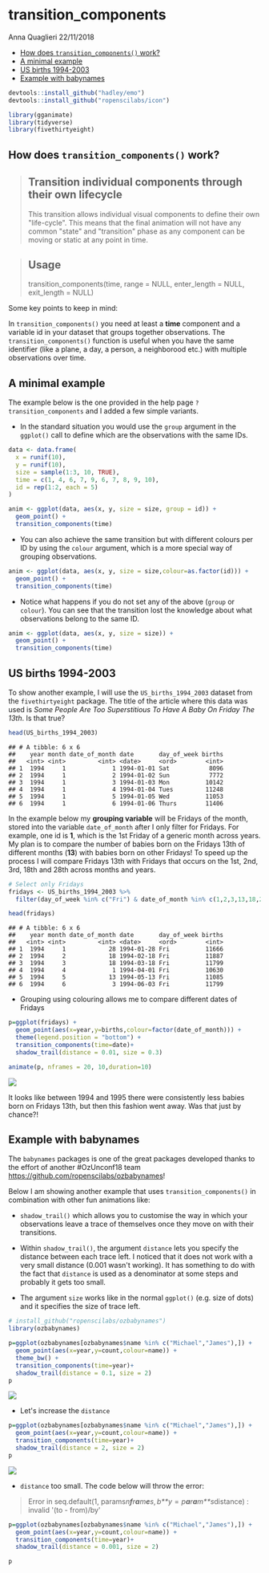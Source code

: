 transition\_components
================
Anna Quaglieri
22/11/2018

-   [How does `transition_components()` work?](#how-does-transition_components-work)
-   [A minimal example](#a-minimal-example)
-   [US births 1994-2003](#us-births-1994-2003)
-   [Example with babynames](#example-with-babynames)

``` r
devtools::install_github("hadley/emo")
devtools::install_github("ropenscilabs/icon")
```

``` r
library(gganimate)
library(tidyverse)
library(fivethirtyeight)
```

How does `transition_components()` work?
----------------------------------------

> Transition individual components through their own lifecycle
> ------------------------------------------------------------
>
> This transition allows individual visual components to define their own "life-cycle". This means that the final animation will not have any common "state" and "transition" phase as any component can be moving or static at any point in time.

> Usage
> -----
>
> transition\_components(time, range = NULL, enter\_length = NULL, exit\_length = NULL)

Some key points to keep in mind:

In `transition_components()` you need at least a **time** component and a variable id in your dataset that groups together observations. The `transition_components()` function is useful when you have the same identifier (like a plane, a day, a person, a neighborood etc.) with multiple observations over time.

A minimal example
-----------------

The example below is the one provided in the help page `?transition_components` and I added a few simple variants.

-   In the standard situation you would use the `group` argument in the `ggplot()` call to define which are the observations with the same IDs.

``` r
data <- data.frame(
  x = runif(10),
  y = runif(10),
  size = sample(1:3, 10, TRUE),
  time = c(1, 4, 6, 7, 9, 6, 7, 8, 9, 10),
  id = rep(1:2, each = 5)
)

anim <- ggplot(data, aes(x, y, size = size, group = id)) +
  geom_point() +
  transition_components(time)
```

-   You can also achieve the same transition but with different colours per ID by using the `colour` argument, which is a more special way of grouping observations.

``` r
anim <- ggplot(data, aes(x, y, size = size,colour=as.factor(id))) +
  geom_point() +
  transition_components(time)
```

-   Notice what happens if you do not set any of the above (`group` or `colour`). You can see that the transition lost the knowledge about what observations belong to the same ID.

``` r
anim <- ggplot(data, aes(x, y, size = size)) +
  geom_point() +
  transition_components(time)
```

US births 1994-2003
-------------------

To show another example, I will use the `US_births_1994_2003` dataset from the `fivethirtyeight` package. The title of the article where this data was used is *Some People Are Too Superstitious To Have A Baby On Friday The 13th*. Is that true?

``` r
head(US_births_1994_2003)
```

    ## # A tibble: 6 x 6
    ##    year month date_of_month date       day_of_week births
    ##   <int> <int>         <int> <date>     <ord>        <int>
    ## 1  1994     1             1 1994-01-01 Sat           8096
    ## 2  1994     1             2 1994-01-02 Sun           7772
    ## 3  1994     1             3 1994-01-03 Mon          10142
    ## 4  1994     1             4 1994-01-04 Tues         11248
    ## 5  1994     1             5 1994-01-05 Wed          11053
    ## 6  1994     1             6 1994-01-06 Thurs        11406

In the example below my **grouping variable** will be Fridays of the month, stored into the variable `date_of_month` after I only filter for Fridays. For example, one id is **1**, which is the 1st Friday of a generic month across years. My plan is to compare the number of babies born on the Fridays 13th of different months (**13**) with babies born on other Fridays! To speed up the process I will compare Fridays 13th with Fridays that occurs on the 1st, 2nd, 3rd, 18th and 28th across months and years.

``` r
# Select only Fridays
fridays <- US_births_1994_2003 %>% 
  filter(day_of_week %in% c("Fri") & date_of_month %in% c(1,2,3,13,18,28))

head(fridays)
```

    ## # A tibble: 6 x 6
    ##    year month date_of_month date       day_of_week births
    ##   <int> <int>         <int> <date>     <ord>        <int>
    ## 1  1994     1            28 1994-01-28 Fri          11666
    ## 2  1994     2            18 1994-02-18 Fri          11887
    ## 3  1994     3            18 1994-03-18 Fri          11799
    ## 4  1994     4             1 1994-04-01 Fri          10630
    ## 5  1994     5            13 1994-05-13 Fri          11085
    ## 6  1994     6             3 1994-06-03 Fri          11799

-   Grouping using colouring allows me to compare different dates of Fridays

``` r
p=ggplot(fridays) + 
  geom_point(aes(x=year,y=births,colour=factor(date_of_month))) +
  theme(legend.position = "bottom") +
  transition_components(time=date)+
  shadow_trail(distance = 0.01, size = 0.3)

animate(p, nframes = 20, 10,duration=10)
```

![](transition_components_files/figure-markdown_github/unnamed-chunk-7-1.gif)

It looks like between 1994 and 1995 there were consistently less babies born on Fridays 13th, but then this fashion went away. Was that just by chance?!

Example with babynames
----------------------

The `babynames` packages is one of the great packages developed thanks to the effort of another \#OzUnconf18 team <https://github.com/ropenscilabs/ozbabynames>!

Below I am showing another example that uses `transition_components()` in combination with other fun animations like:

-   `shadow_trail()` which allows you to customise the way in which your observations leave a trace of themselves once they move on with their transitions.

-   Within `shadow_trail()`, the argument `distance` lets you specify the distance between each trace left. I noticed that it does not work with a very small distance (0.001 wasn't working). It has something to do with the fact that `distance` is used as a denominator at some steps and probably it gets too small.
-   The argument `size` works like in the normal `ggplot()` (e.g. size of dots) and it specifies the size of trace left.

``` r
# install_github("ropenscilabs/ozbabynames")
library(ozbabynames)

p=ggplot(ozbabynames[ozbabynames$name %in% c("Michael","James"),]) + 
  geom_point(aes(x=year,y=count,colour=name)) +
  theme_bw() + 
  transition_components(time=year)+
  shadow_trail(distance = 0.1, size = 2)
p
```

![](transition_components_files/figure-markdown_github/unnamed-chunk-8-1.gif)

-   Let's increase the `distance`

``` r
p=ggplot(ozbabynames[ozbabynames$name %in% c("Michael","James"),]) + 
  geom_point(aes(x=year,y=count,colour=name)) +
  transition_components(time=year)+
  shadow_trail(distance = 2, size = 2)
p
```

![](transition_components_files/figure-markdown_github/unnamed-chunk-9-1.gif)

-   `distance` too small. The code below will throw the error:

> Error in seq.default(1, params*n**f**r**a**m**e**s*, *b**y* = *p**a**r**a**m**s*distance) : invalid '(to - from)/by'

``` r
p=ggplot(ozbabynames[ozbabynames$name %in% c("Michael","James"),]) + 
  geom_point(aes(x=year,y=count,colour=name)) +
  transition_components(time=year)+
  shadow_trail(distance = 0.001, size = 2)

p
```
